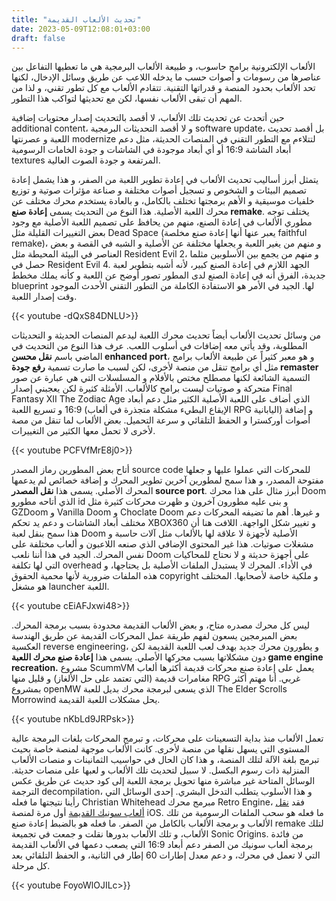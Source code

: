 ```yaml
---
title: "تحديث الألعاب القديمة"
date: 2023-05-09T12:08:01+03:00
draft: false
---
```


الألعاب الإلكترونية برامج حاسوب، و طبيعة الألعاب البرمجية هي ما تعطيها التفاعل بين عناصرها من رسومات و أصوات حسب ما يدخله اللاعب عن طريق وسائل الإدخال، لكنها تحد الألعاب بحدود المنصة و قدراتها التقنية. تتقادم الألعاب مع كل تطور تقني، و لذا من المهم أن تبقى الألعاب نفسها، لكن مع تحديثها لتواكب هذا التطور.

حين أتحدث عن تحديث تلك الألعاب، لا أقصد بالتحديث إصدار محتويات إضافية additional content، و لا أقصد التحديثات البرمجية software update، بل أقصد تحديث اللعبة و عصرنتها modernize لتتلاءم مع التطور التقني في المنصات الحديثة، مثل دعم أبعاد الشاشة 16:9 أو أي أبعاد موجودة في الشاشات و جودة الخامات الرسومية textures المرتفعة و جودة الصوت العالية.

يتمثل أبرز أساليب تحديث الألعاب في إعادة تطوير اللعبة من الصفر، و هذا يشمل إعادة تصميم البيئات و الشخوص و تسجيل أصوات مختلفة و صناعة مؤثرات صوتية و توزيع خلفيات موسيقية و الأهم برمجتها تختلف بالكامل، و بالعادة يستخدم محرك مختلف عن محرك اللعبة الأصلية. هذا النوع من التحديث يسمى **إعادة صنع remake**. يختلف توجه مطوري الألعاب في إعادة الصنع، منهم من يحافظ على تصميم اللعبة الأصلية مع وجود بعض التغييرات القليلة مثل Dead Space (يعبر عنها أنها إعادة صنع مخلصة faithful remake)، و منهم من يغير اللعبة و يجعلها مختلفة عن الأصلية و الشبه في القصة و بعض العناصر في البيئة المحيطة مثل Resident Evil 2، و منهم من يجمع بين الأسلوبين مثلما حصل في Resident Evil 4. الجهد اللازم في إعادة الصنع كبير، لأنه أشبه بتطوير لعبة جديدة، الفرق أنه في إعادة الصنع لدى المطور تصور أوضح عن اللعبة و كأنه يملك مخطط blueprint لها. الجيد في الأمر هو الاستفادة الكاملة من التطور التقني الأحدث الموجود وقت إصدار اللعبة.

{{< youtube -dQxS84DNLU>}}

من وسائل تحديث الألعاب أيضاً تحديث محرك اللعبة ليدعم المنصات الحديثة و التحديثات المطلوبة، وقد يأتي معه إضافات في أسلوب اللعب. عرف هذا النوع من التحديث في الماضي باسم **نقل محسن enhanced port**، و هو معبر كثيراً عن طبيعة الألعاب برامج مثل أي برامج تنقل من منصة لأخرى، لكن لسبب ما صارت تسمية **رفع جودة remaster** التسمية الشائعة لكنها مصطلح مختص بالأفلام و المسلسلات التي هي عبارة عن صور متحركة و صوتيات ليست برامح كالألعاب. الأمثلة كثيرة لكن يعجبني إصدار Final Fantasy XII The Zodiac Age الذي أضاف على اللعبة الأصلية الكثير مثل دعم أبعاد 16:9 و تسريع اللعبة (الإيقاع البطيء مشكلة متجذرة في ألعاب RPG اليابانية) و إضافة أصوات أوركسترا و الحفظ التلقائي و سرعة التحميل. بعض الألعاب لما تنقل من مصة لأخرى لا تحمل معها الكثير من التغييرات.

{{< youtube PCFVfMrE8j0>}}

أتاح بعض المطورين رماز المصدر source code للمحركات التي عملوا عليها و جعلها مفتوحة المصدر، و هذا سمح لمطورين آخرين تطوير المحرك و إضافة خصائص لم يدعمها المحرك الأصلي. يسمى هذا **نقل المصدر source port**. أبرز مثال على هذا محرك Doom الذي أتاحه مطورو id و بنى عليه مطورون آخرون و ظهرت محركات كثيرة مثل GZDoom و Vanilla Doom و Choclate Doom و غيرها. أهم ما تضيفه المحركات دعم مختلف أبعاد الشاشات و دعم يد تحكم XBOX360 و تغيير شكل الواجهة. اللافت هنا أن هذا سمح بنقل لعبة Doom الأصلية لأجهزة لا علاقة لها بالألعاب مثل آلات حاسبة و مشغلات صوتيات. هذا غير المحتوى الإضافي الذي صنعه اللاعبون و ألعاب مختلفة على نفس المحرك. الجيد في هذا أننا نلعب Doom على أجهزة حديثة و لا نحتاج للمحاكيات التي لها تكلفة overhead في الأداء. المحرك لا يستبدل الملفات الأصلية بل يحتاجها، و هذه الملفات ضرورية لأنها محمية الحقوق copyright و ملكية خاصة لأصحابها. المختلف هو مشغل launcher اللعبة.

{{< youtube cEiAFJxwi48>}}

ليس كل محرك مصدره متاح، و بعض الألعاب القديمة محدودة بسبب برمجة المحرك. بعض المبرمجين يسعون لفهم طريقة عمل المحركات القديمة عن طريق الهندسة العكسية reverse engineering، و يطورون محرك جديد بهدف لعب اللعبة القديمة لكن دون مشكلاتها بسبب محركها الأصلي. يسمى هذا **إعادة صنع محرك اللعبة game engine recreation.** مشروع ScummVM يعمل على إعادة صنع محركات قديمة أكثرها ألعاب مغامرات قديمة (التي تعتمد على حل الألغاز) و قليل منها RPG غربي. أنا مهتم أكثر بمشروع openMW الذي يسعى لبرمجة محرك بديل للعبة The Elder Scrolls Morrowind يحل مشكلات اللعبة القديمة.

{{< youtube nKbLd9JRPsk>}}

تعمل الألعاب منذ بداية التسعينات على محركات، و تبرمج المحركات بلغات البرمجة عالية المستوى التي يسهل نقلها من منصة لأخرى. كانت الألعاب موجهة لمنصة خاصة بحيث تبرمج بلغة الآلة لتلك المنصة، و هذا كان الحال في حواسيب الثمانينات و منصات الألعاب المنزلية ذات رسوم البكسل. لا سبيل لتحديث تلك الألعاب و لعبها على منصات حديثة. الوسائل المتاحة غير مباشرة منها تحويل برمجة اللعبة إلى كود حديث عن طريق عكس الترجمة decompilation، و هذا الأسلوب يتطلب التدخل البشري. إحدى الوسائل التي رأينا نتيجتها ما فعله Christian Whitehead مبرمج محرك Retro Engine، فقد [نقل ألعاب سونيك القديمة](https://toucharcade.com/2009/07/29/christian-whitehead-on-sonic-cd-and-his-retro-engine/) أول مرة لمنصة iOS. ما فعله هو سحب الملفات الرسومية من تلك الألعاب و برمجة الألعاب بالكامل من الصفر. ما فعله هو بالضبط إعادة صنع remake لتلك الألعاب، و تلك الألعاب بدورها نقلت و جمعت في تجميعة Sonic Origins. من فائدة برمجة ألعاب سونيك من الصفر دعم أبعاد 16:9 التي يصعب دعمها في الألعاب القديمة التي لا تعمل في محرك، و دعم معدل إطارات 60 إطار في الثانية، و الحفظ التلقائي بعد كل مرحلة. 

{{< youtube FoyoWlOJILc>}}
